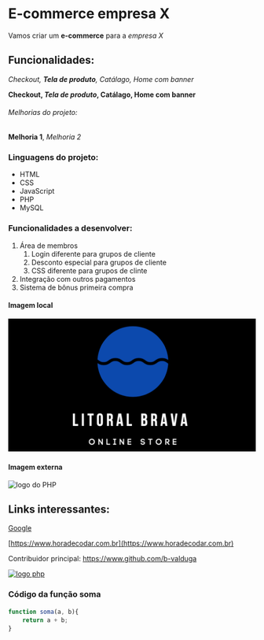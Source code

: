 # E-commerce empresa X

Vamos criar um **e-commerce** para a *empresa X* 

## Funcionalidades:

_Checkout, **Tela de produto**, Catálago, Home com banner_

**Checkout, _Tela de produto_, Catálago, Home com banner**

###### Melhorias do projeto: 

__Melhoria 1__, _Melhoria 2_

### Linguagens do projeto: 

* HTML
* CSS
* JavaScript
* PHP
* MySQL

### Funcionalidades a desenvolver:

1. Área de membros
    1. Login diferente para grupos de cliente
    2. Desconto especial para grupos de cliente
    3. CSS diferente para grupos de clinte
2. Integração com outros pagamentos
3. Sistema de bônus primeira compra

#### Imagem local

![Logo loja](img/logo%20litoralbrava.jpg)

#### Imagem externa

![logo do PHP](https://upload.wikimedia.org/wikipedia/commons/2/27/PHP-logo.svg)

## Links interessantes:

[Google](https://www.google.com)

[https://www.horadecodar.com.br](https://www.horadecodar.com.br)

Contribuidor principal: https://www.github.com/b-valduga

[![logo php](https://upload.wikimedia.org/wikipedia/commons/2/27/PHP-logo.svg)](https://www.github.com/b-valduga)

### Código da função soma

```javascript
function soma(a, b){
    return a + b;
}
```